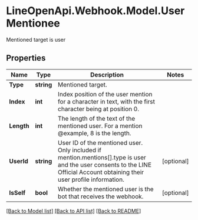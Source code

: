 # LineOpenApi.Webhook.Model.UserMentionee
Mentioned target is user

## Properties

Name | Type | Description | Notes
------------ | ------------- | ------------- | -------------
**Type** | **string** | Mentioned target. | 
**Index** | **int** | Index position of the user mention for a character in text, with the first character being at position 0. | 
**Length** | **int** | The length of the text of the mentioned user. For a mention @example, 8 is the length. | 
**UserId** | **string** | User ID of the mentioned user. Only included if mention.mentions[].type is user and the user consents to the LINE Official Account obtaining their user profile information. | [optional] 
**IsSelf** | **bool** | Whether the mentioned user is the bot that receives the webhook. | [optional] 

[[Back to Model list]](../README.md#documentation-for-models) [[Back to API list]](../README.md#documentation-for-api-endpoints) [[Back to README]](../README.md)

